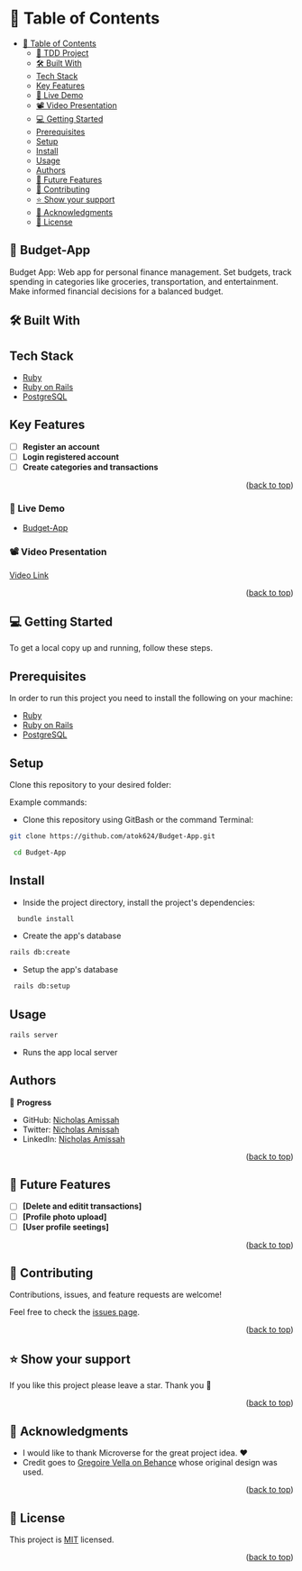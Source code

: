 # 📗 Table of Contents

- [📗 Table of Contents](#-table-of-contents)
  - [📖 TDD Project ](#-oop-school-library--)
  - [🛠 Built With ](#-built-with-)
  - [Tech Stack ](#tech-stack-)
  - [Key Features](#key-features)
  - [🚀 Live Demo](#live-demo)
  - [📽️ Video Presentation](#video)
  - [💻 Getting Started ](#-getting-started-)
  - [Prerequisites](#prerequisites)
  - [Setup](#setup)
  - [Install](#install)
  - [Usage](#usage)
  - [Authors ](#authors-)
  - [🔭 Future Features ](#-future-features-)
  - [🤝 Contributing ](#-contributing-)
  - [⭐️ Show your support ](#️-show-your-support-)
  - [🙏 Acknowledgments ](#-acknowledgments-)
  - [📝 License ](#-license-)

## 📖 Budget-App<a name="about-project"></a>
Budget App: Web app for personal finance management. Set budgets, track spending in categories like groceries, transportation, and entertainment. Make informed financial decisions for a balanced budget.

## 🛠 Built With <a name="built-with"></a>

## Tech Stack <a name="tech-stack"></a>

- [Ruby](https://www.ruby-lang.org/en/)
- [Ruby on Rails](https://rubyonrails.org/)
- [PostgreSQL](https://www.postgresql.org/)

## Key Features

- [ ] **Register an account**
- [ ] **Login registered account**
- [ ] **Create categories and transactions**

<p align="right">(<a href="#readme-top">back to top</a>)</p>

### 🚀 Live Demo <a name="live-demo"></a>

- [Budget-App](https://budget-app-uh11.onrender.com/)

### 📽️ Video Presentation <a name="video"></a>

[Video Link](https://www.loom.com/share/0e75582ec0094b0d859e1bb28d3240f4?sid=3026999a-bb45-4ce5-b6d7-b78f12f3bffa)

<p align="right">(<a href="#readme-top">back to top</a>)</p>

## 💻 Getting Started <a name="getting-started"></a>

To get a local copy up and running, follow these steps.

## Prerequisites

In order to run this project you need to install the following on your machine:
- [Ruby](https://www.ruby-lang.org/en/)
- [Ruby on Rails](https://rubyonrails.org/)
- [PostgreSQL](https://www.postgresql.org/)

## Setup

Clone this repository to your desired folder:

Example commands:

-  Clone this repository using GitBash or the command Terminal:

```sh
git clone https://github.com/atok624/Budget-App.git

 cd Budget-App
```

## Install

- Inside the project directory, install the project's dependencies:

```sh
  bundle install
```

- Create the app's database

```sh
rails db:create
```

- Setup the app's database

```sh
 rails db:setup
```
## Usage

```sh
rails server
```
- Runs the app local server


## Authors <a name="authors"></a>

👤 **Progress**

- GitHub: [Nicholas Amissah](https://github.com/atok624)
- Twitter: [Nicholas Amissah](https://twitter.com/MysticalAmissah)
- LinkedIn: [Nicholas Amissah](https://www.linkedin.com/in/nicholas-amissah-153b09154)


<p align="right">(<a href="#readme-top">back to top</a>)</p>

## 🔭 Future Features <a name="future-features"></a>

- [ ] **[Delete and editit transactions]**
- [ ] **[Profile photo upload]**
- [ ] **[User profile seetings]**

<p align="right">(<a href="#readme-top">back to top</a>)</p>

## 🤝 Contributing <a name="contributing"></a>

Contributions, issues, and feature requests are welcome!

Feel free to check the [issues page](https://github.com/atok624/Budget-App/issues).

<p align="right">(<a href="#readme-top">back to top</a>)</p>

## ⭐️ Show your support <a name="support"></a>

If you like this project please leave a star. Thank you 🙏

<p align="right">(<a href="#readme-top">back to top</a>)</p>

## 🙏 Acknowledgments <a name="acknowledgements"></a>

- I would like to thank Microverse for the great project idea. ❤️
 - Credit goes to [Gregoire Vella on Behance](https://www.behance.net/gregoirevella) whose original design was used.

<p align="right">(<a href="#readme-top">back to top</a>)</p>

## 📝 License <a name="license"></a>

This project is [MIT](./LICENSE) licensed.


<p align="right">(<a href="#readme-top">back to top</a>)</p>
